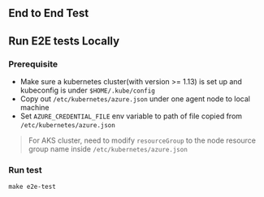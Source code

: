 ## End to End Test

## Run E2E tests Locally

### Prerequisite

 - Make sure a kubernetes cluster(with version >= 1.13) is set up and kubeconfig is under `$HOME/.kube/config`
 - Copy out `/etc/kubernetes/azure.json` under one agent node to local machine
 - Set `AZURE_CREDENTIAL_FILE` env variable to path of file copied from `/etc/kubernetes/azure.json`
 > For AKS cluster, need to modify `resourceGroup` to the node resource group name inside `/etc/kubernetes/azure.json`

### Run test

```
make e2e-test
```
